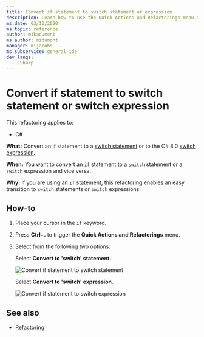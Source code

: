 ```yaml
---
title: Convert if statement to switch statement or expression
description: Learn how to use the Quick Actions and Refactorings menu to convert an if statement into a switch statement or a C# 8.0 switch expression.
ms.date: 03/10/2020
ms.topic: reference
author: mikadumont
ms.author: midumont
manager: mijacobs
ms.subservice: general-ide
dev_langs:
  - CSharp
---
```

# Convert if statement to switch statement or switch expression

This refactoring applies to:

- C#

**What:** Convert an if statement to a [switch statement](/dotnet/csharp/language-reference/keywords/switch) or to the C# 8.0 [switch expression](/dotnet/csharp/whats-new/csharp-8#switch-expressions).

**When:** You want to convert an `if` statement to a `switch` statement or a `switch` expression and vice versa.

**Why:** If you are using an `if` statement, this refactoring enables an easy transition to `switch` statements or `switch` expressions.

## How-to

1. Place your cursor in the `if` keyword.
2. Press **Ctrl**+**.** to trigger the **Quick Actions and Refactorings** menu.
3. Select from the following two options:

    Select **Convert to 'switch' statement**.

   ![Convert if statement to switch statement](media/convert-if-to-switch-statement.png)

    Select **Convert to 'switch' expression**.

    ![Convert if statement to switch expression](media/convert-if-to-switch-expression.png)

## See also

- [Refactoring](../refactoring-in-visual-studio.md)
